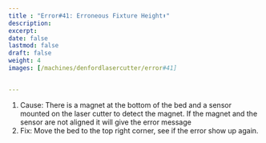 ```yaml
---
title : "Error#41: Erroneous Fixture Height⬆️"
description: 
excerpt: 
date: false
lastmod: false
draft: false
weight: 4
images: [/machines/denfordlasercutter/error#41]


---
```


1. Cause: There is a magnet at the bottom of the bed and a sensor mounted on the laser cutter to detect the magnet. If the magnet and the sensor are not aligned it will give the error message
2. Fix: Move the bed to the top right corner, see if the error show up again.